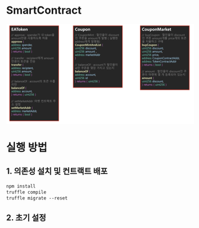 # SmartContract

![](./img/contractFunction.png)

# 실행 방법

## 1. 의존성 설치 및 컨트랙트 배포

```
npm install
truffle compile
truffle migrate --reset
```

## 2. 초기 설정

```

```
